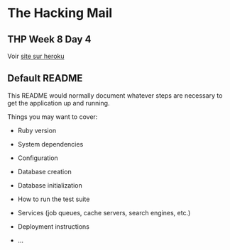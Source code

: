 # The Hacking Mail

## THP Week 8 Day 4

Voir [site sur heroku](https://the-hacking-mail.herokuapp.com)


## Default README

This README would normally document whatever steps are necessary to get the
application up and running.

Things you may want to cover:

* Ruby version

* System dependencies

* Configuration

* Database creation

* Database initialization

* How to run the test suite

* Services (job queues, cache servers, search engines, etc.)

* Deployment instructions

* ...
